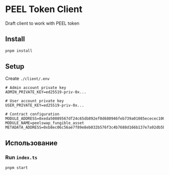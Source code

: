 # PEEL Token Client

Draft client to work with PEEL token

## Install

```bash
pnpm install
```

## Setup

Create `./client/.env`

```env
# Admin account private key
ADMIN_PRIVATE_KEY=ed25519-priv-0x...

# User account private key  
USER_PRIVATE_KEY=ed25519-priv-0x...

# Contract configuration
MODULE_ADDRESS=0xeda50089567df24c65db892ef0d680946feb739a01085ececec1009c9eb796af
MODULE_NAME=peelswap_fungible_asset
METADATA_ADDRESS=0xb8ec06c56ae7f89e8eb032b576f3c4b7688d166b137e7a92db5b20dc6a1e40c2
```

## Использование

### Run `index.ts`

```bash
pnpm start
```